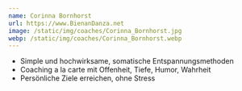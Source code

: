 ```yaml
---
name: Corinna Bornhorst
url: https://www.BienanDanza.net
image: /static/img/coaches/Corinna_Bornhorst.jpg
webp: /static/img/coaches/Corinna_Bornhorst.webp
---
```


<ul><li>Simple und hochwirksame, somatische Entspannungsmethoden</li><li>Coaching a la carte mit Offenheit, Tiefe, Humor, Wahrheit</li><li>Persönliche Ziele erreichen, ohne Stress</li></ul>